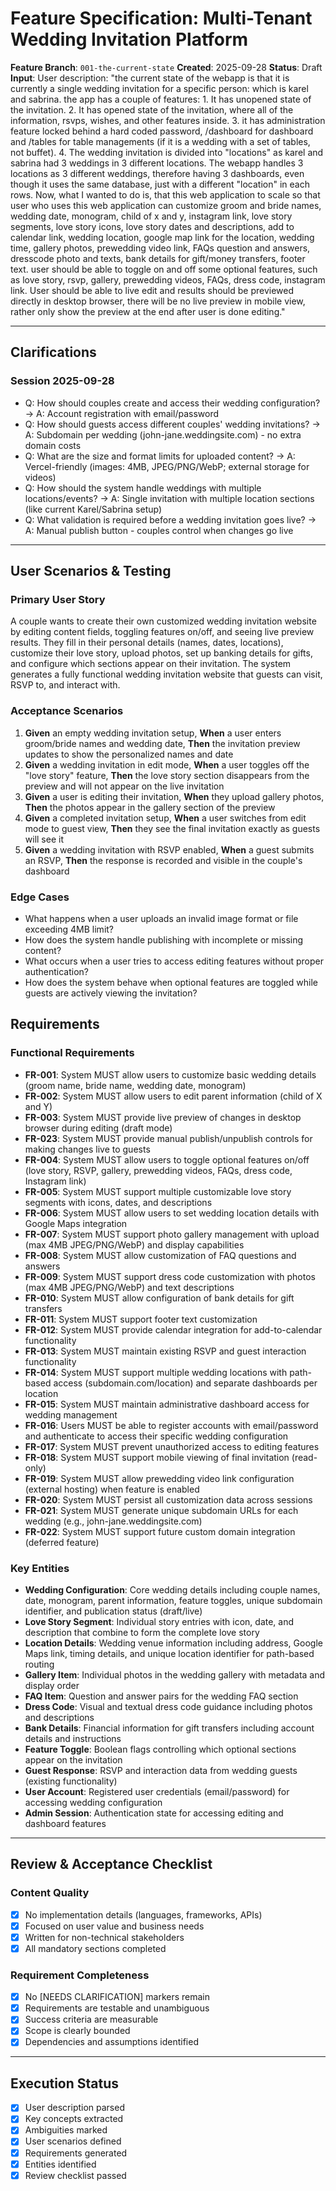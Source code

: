 # Feature Specification: Multi-Tenant Wedding Invitation Platform

**Feature Branch**: `001-the-current-state`
**Created**: 2025-09-28
**Status**: Draft
**Input**: User description: "the current state of the webapp is that it is currently a single wedding invitation for a specific person: which is karel and sabrina. the app has a couple of features: 1. It has unopened state of the invitation. 2. It has opened state of the invitation, where all of the information, rsvps, wishes, and other features inside. 3. it has administration feature locked behind a hard coded password, /dashboard for dashboard and /tables for table managements (if it is a wedding with a set of tables, not buffet). 4. The wedding invitation is divided into \"locations\" as karel and sabrina had 3 weddings in 3 different locations. The webapp handles 3 locations as 3 different weddings, therefore having 3 dashboards, even though it uses the same database, just with a different \"location\" in each rows. Now, what I wanted to do is, that this web application to scale so that user who uses this web application can customize groom and bride names, wedding date, monogram, child of x and y, instagram link, love story segments, love story icons, love story dates and descriptions, add to calendar link, wedding location, google map link for the location, wedding time, gallery photos, prewedding video link, FAQs question and answers, dresscode photo and texts, bank details for gift/money transfers, footer text. user should be able to toggle on and off some optional features, such as love story, rsvp, gallery, prewedding videos, FAQs, dress code, instagram link. User should be able to live edit and results should be previewed directly in desktop browser, there will be no live preview in mobile view, rather only show the preview at the end after user is done editing."

---

## Clarifications

### Session 2025-09-28
- Q: How should couples create and access their wedding configuration? → A: Account registration with email/password
- Q: How should guests access different couples' wedding invitations? → A: Subdomain per wedding (john-jane.weddingsite.com) - no extra domain costs
- Q: What are the size and format limits for uploaded content? → A: Vercel-friendly (images: 4MB, JPEG/PNG/WebP; external storage for videos)
- Q: How should the system handle weddings with multiple locations/events? → A: Single invitation with multiple location sections (like current Karel/Sabrina setup)
- Q: What validation is required before a wedding invitation goes live? → A: Manual publish button - couples control when changes go live

---

## User Scenarios & Testing

### Primary User Story
A couple wants to create their own customized wedding invitation website by editing content fields, toggling features on/off, and seeing live preview results. They fill in their personal details (names, dates, locations), customize their love story, upload photos, set up banking details for gifts, and configure which sections appear on their invitation. The system generates a fully functional wedding invitation website that guests can visit, RSVP to, and interact with.

### Acceptance Scenarios
1. **Given** an empty wedding invitation setup, **When** a user enters groom/bride names and wedding date, **Then** the invitation preview updates to show the personalized names and date
2. **Given** a wedding invitation in edit mode, **When** a user toggles off the "love story" feature, **Then** the love story section disappears from the preview and will not appear on the live invitation
3. **Given** a user is editing their invitation, **When** they upload gallery photos, **Then** the photos appear in the gallery section of the preview
4. **Given** a completed invitation setup, **When** a user switches from edit mode to guest view, **Then** they see the final invitation exactly as guests will see it
5. **Given** a wedding invitation with RSVP enabled, **When** a guest submits an RSVP, **Then** the response is recorded and visible in the couple's dashboard

### Edge Cases
- What happens when a user uploads an invalid image format or file exceeding 4MB limit?
- How does the system handle publishing with incomplete or missing content?
- What occurs when a user tries to access editing features without proper authentication?
- How does the system behave when optional features are toggled while guests are actively viewing the invitation?

## Requirements

### Functional Requirements
- **FR-001**: System MUST allow users to customize basic wedding details (groom name, bride name, wedding date, monogram)
- **FR-002**: System MUST allow users to edit parent information (child of X and Y)
- **FR-003**: System MUST provide live preview of changes in desktop browser during editing (draft mode)
- **FR-023**: System MUST provide manual publish/unpublish controls for making changes live to guests
- **FR-004**: System MUST allow users to toggle optional features on/off (love story, RSVP, gallery, prewedding videos, FAQs, dress code, Instagram link)
- **FR-005**: System MUST support multiple customizable love story segments with icons, dates, and descriptions
- **FR-006**: System MUST allow users to set wedding location details with Google Maps integration
- **FR-007**: System MUST support photo gallery management with upload (max 4MB JPEG/PNG/WebP) and display capabilities
- **FR-008**: System MUST allow customization of FAQ questions and answers
- **FR-009**: System MUST support dress code customization with photos (max 4MB JPEG/PNG/WebP) and text descriptions
- **FR-010**: System MUST allow configuration of bank details for gift transfers
- **FR-011**: System MUST support footer text customization
- **FR-012**: System MUST provide calendar integration for add-to-calendar functionality
- **FR-013**: System MUST maintain existing RSVP and guest interaction functionality
- **FR-014**: System MUST support multiple wedding locations with path-based access (subdomain.com/location) and separate dashboards per location
- **FR-015**: System MUST maintain administrative dashboard access for wedding management
- **FR-016**: Users MUST be able to register accounts with email/password and authenticate to access their specific wedding configuration
- **FR-017**: System MUST prevent unauthorized access to editing features
- **FR-018**: System MUST support mobile viewing of final invitation (read-only)
- **FR-019**: System MUST allow prewedding video link configuration (external hosting) when feature is enabled
- **FR-020**: System MUST persist all customization data across sessions
- **FR-021**: System MUST generate unique subdomain URLs for each wedding (e.g., john-jane.weddingsite.com)
- **FR-022**: System MUST support future custom domain integration (deferred feature)

### Key Entities
- **Wedding Configuration**: Core wedding details including couple names, date, monogram, parent information, feature toggles, unique subdomain identifier, and publication status (draft/live)
- **Love Story Segment**: Individual story entries with icon, date, and description that combine to form the complete love story
- **Location Details**: Wedding venue information including address, Google Maps link, timing details, and unique location identifier for path-based routing
- **Gallery Item**: Individual photos in the wedding gallery with metadata and display order
- **FAQ Item**: Question and answer pairs for the wedding FAQ section
- **Dress Code**: Visual and textual dress code guidance including photos and descriptions
- **Bank Details**: Financial information for gift transfers including account details and instructions
- **Feature Toggle**: Boolean flags controlling which optional sections appear on the invitation
- **Guest Response**: RSVP and interaction data from wedding guests (existing functionality)
- **User Account**: Registered user credentials (email/password) for accessing wedding configuration
- **Admin Session**: Authentication state for accessing editing and dashboard features

---

## Review & Acceptance Checklist

### Content Quality
- [x] No implementation details (languages, frameworks, APIs)
- [x] Focused on user value and business needs
- [x] Written for non-technical stakeholders
- [x] All mandatory sections completed

### Requirement Completeness
- [x] No [NEEDS CLARIFICATION] markers remain
- [x] Requirements are testable and unambiguous
- [x] Success criteria are measurable
- [x] Scope is clearly bounded
- [x] Dependencies and assumptions identified

---

## Execution Status

- [x] User description parsed
- [x] Key concepts extracted
- [x] Ambiguities marked
- [x] User scenarios defined
- [x] Requirements generated
- [x] Entities identified
- [x] Review checklist passed